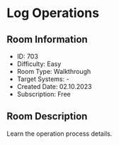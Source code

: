 ﻿# Log Operations

## Room Information
- ID: 703
- Difficulty: Easy
- Room Type: Walkthrough
- Target Systems: -
- Created Date: 02.10.2023
- Subscription: Free

## Room Description
Learn the operation process details.
